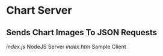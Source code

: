 # Chart Server
## Sends Chart Images To JSON Requests

*index.js* NodeJS Server
*index.htm* Sample Client
